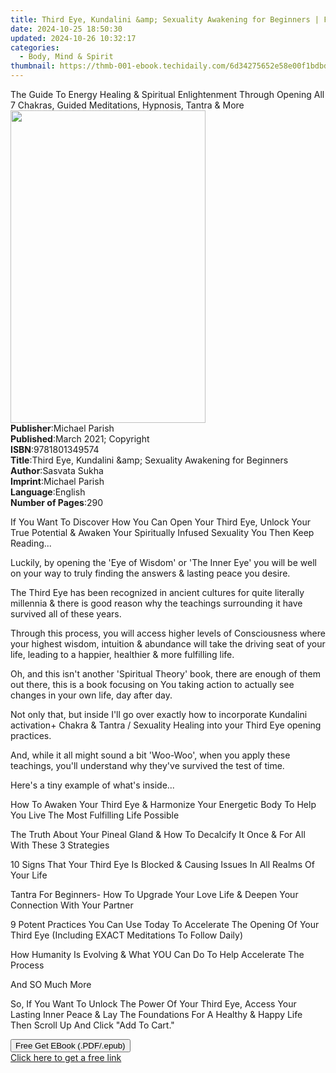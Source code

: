 ```yaml
---
title: Third Eye, Kundalini &amp; Sexuality Awakening for Beginners | Free Book
date: 2024-10-25 18:50:30
updated: 2024-10-26 10:32:17
categories:
  - Body, Mind & Spirit
thumbnail: https://thmb-001-ebook.techidaily.com/6d34275652e58e00f1bdbd14a8ba57f00e48eae6f055354a309a4492b39c7217.jpg
---
```

<main id="book-container">
  <div class="flex flex-col">
    <div class="book-brief flex-1 py-6 px-4 sm:p-6 md:py-10 md:px-8">
      <!-- brief-->
      <div class="book-brief-main">
        The Guide To Energy Healing &amp; Spiritual Enlightenment Through
        Opening All 7 Chakras, Guided Meditations, Hypnosis, Tantra &amp; More
      </div>
    </div>
    <div
      class="book-meta-info flex-1 grid gap-4 col-start-1 col-end-3 row-start-1 sm:mb-6 sm:grid-cols-4 lg:gap-6 lg:col-start-2 lg:row-end-6 lg:row-span-6 lg:mb-0"
    >
      <div
        class="book-meta-info-left place-content-center mt-4 p-4 text-sm leading-6 col-start-2 col-span-2 dark:text-slate-400"
      >
        <img
          class="w-full h-500 object-cover rounded-lg sm:h-255 sm:col-span-2 lg:col-span-full"
          src="https://img-001-ebook.techidaily.com/cfc964fc0cdce64ecc61dfa48e154a86df5d70c74fa4b05c3105fa3ab883a19f.jpg"
          alt=""
          width="312"
          height="500"
        />
      </div>
      <div
        class="book-meta-info-right mt-2 col-start-1 row-start-2 col-span-3 self-center"
      >
        <!-- meta data  -->
        <div class="flex flex-col px-4 md:px-8">
          <div class="flex-1">
            <strong>Publisher</strong>:<span class="px-2">Michael Parish</span>
          </div>
          <div class="flex-1">
            <strong>Published</strong>:<span class="px-2"
              >March 2021; Copyright</span
            >
          </div>
          <div class="flex-1">
            <strong>ISBN</strong>:<span class="px-2">9781801349574</span>
          </div>
          <div class="flex-1">
            <strong>Title</strong>:<span class="px-2"
              >Third Eye, Kundalini &amp;amp; Sexuality Awakening for
              Beginners</span
            >
          </div>
          <div class="flex-1">
            <strong>Author</strong>:<span class="px-2">Sasvata Sukha</span>
          </div>
          <div class="flex-1">
            <strong>Imprint</strong>:<span class="px-2">Michael Parish</span>
          </div>
          <div class="flex-1">
            <strong>Language</strong>:<span class="px-2">English</span>
          </div>
          <div class="flex-1">
            <strong>Number of Pages</strong>:<span class="px-2">290</span>
          </div>
        </div>
      </div>
    </div>
    <div class="book-description flex-1 py-6 px-4 sm:p-6 md:py-10 md:px-8">
      <div class="book-description-main">
        <div accordion-content="" id="description">
          <p></p>
          <p>
            If You Want To Discover How You Can Open Your Third Eye, Unlock Your
            True Potential &amp; Awaken Your Spiritually Infused Sexuality You
            Then Keep Reading...
          </p>
          <p>
            Luckily, by opening the 'Eye of Wisdom' or 'The Inner Eye' you will
            be well on your way to truly finding the answers &amp; lasting peace
            you desire.
          </p>
          <p>
            The Third Eye has been recognized in ancient cultures for quite
            literally millennia &amp; there is good reason why the teachings
            surrounding it have survived all of these years.
          </p>
          <p>
            Through this process, you will access higher levels of Consciousness
            where your highest wisdom, intuition &amp; abundance will take the
            driving seat of your life, leading to a happier, healthier &amp;
            more fulfilling life.
          </p>
          <p>
            Oh, and this isn't another 'Spiritual Theory' book, there are enough
            of them out there, this is a book focusing on You taking action to
            actually see changes in your own life, day after day.
          </p>
          <p>
            Not only that, but inside I'll go over exactly how to incorporate
            Kundalini activation+ Chakra &amp; Tantra / Sexuality Healing into
            your Third Eye opening practices.
          </p>
          <p>
            And, while it all might sound a bit 'Woo-Woo', when you apply these
            teachings, you'll understand why they've survived the test of time.
          </p>
          <p>Here's a tiny example of what's inside...</p>
          <p>
            How To Awaken Your Third Eye &amp; Harmonize Your Energetic Body To
            Help You Live The Most Fulfilling Life Possible
          </p>
          <p>
            The Truth About Your Pineal Gland &amp; How To Decalcify It Once
            &amp; For All With These 3 Strategies
          </p>
          <p>
            10 Signs That Your Third Eye Is Blocked &amp; Causing Issues In All
            Realms Of Your Life
          </p>
          <p>
            Tantra For Beginners- How To Upgrade Your Love Life &amp; Deepen
            Your Connection With Your Partner
          </p>
          <p>
            9 Potent Practices You Can Use Today To Accelerate The Opening Of
            Your Third Eye (Including EXACT Meditations To Follow Daily)
          </p>
          <p>
            How Humanity Is Evolving &amp; What YOU Can Do To Help Accelerate
            The Process
          </p>
          <p>And SO Much More</p>
          <p>
            So, If You Want To Unlock The Power Of Your Third Eye, Access Your
            Lasting Inner Peace &amp; Lay The Foundations For A Healthy &amp;
            Happy Life Then Scroll Up And Click "Add To Cart."
          </p>
          <p></p>
        </div>
        <div class="accordion-fader"></div>
      </div>
    </div>
    <div class="book-excerpts flex-1 py-6 px-4 sm:p-6 md:py-10 md:px-8"></div>
    <div
      class="book-about-author flex-1 py-6 px-4 sm:p-6 md:py-10 md:px-8"
    ></div>
    <div class="book-free-get flex-1 py-6 px-4 sm:p-6 md:py-10 md:px-8">
      <button
        id="btn-free-get"
        class="bg-blue-500 hover:bg-blue-700 text-white font-bold py-2 px-4 rounded"
      >
        Free Get EBook (.PDF/.epub)
      </button>
      <div id="countdown-display" class="px-2 text-lg mt-2"></div>
      <a
        id="free-link"
        class="hidden bg-blue-500 hover:bg-blue-700 text-white font-bold py-2 px-4 rounded"
        href="https://www.ebooks.com/en-us/book/210260816/third-eye-kundalini-amp-sexuality-awakening-for-beginners/sasvata-sukha/"
        target="_blank"
        >Click here to get a free link</a
      >
    </div>
    <script>
      let countdownTime = 0;
      let countdownInterval = null;
      document
        .getElementById('btn-free-get')
        .addEventListener('click', startCountdown);
      function startCountdown() {
        countdownTime = new Date().getTime() + 60000 * 3;
        countdownInterval = setInterval(updateCountdown, 1000);
        document.getElementById('btn-free-get').disabled = true;
        document
          .getElementById('btn-free-get')
          .classList.add('bg-gray-500', 'cursor-not-allowed');
      }
      function updateCountdown() {
        let currentTime = new Date().getTime();
        let timeLeft = countdownTime - currentTime;
        let secondsLeft = Math.floor(timeLeft / 1000);
        document.getElementById('countdown-display').innerHTML =
          `Remaining time: ${secondsLeft} seconds.`;
        if (secondsLeft <= 0) {
          clearInterval(countdownInterval);
          document.getElementById('btn-free-get').classList.add('hidden');
          document.getElementById('free-link').classList.remove('hidden');
          document.getElementById('countdown-display').innerHTML = '';
        }
      }
    </script>
  </div>
</main>
